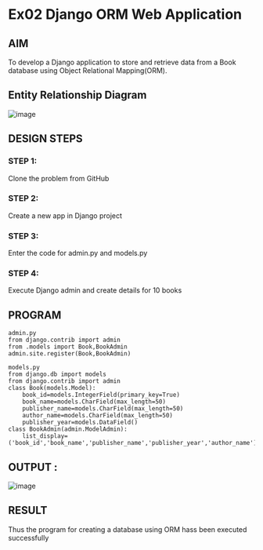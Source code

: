 # Ex02 Django ORM Web Application
## AIM
To develop a Django application to store and retrieve data from a Book database using Object Relational Mapping(ORM).
## Entity Relationship Diagram
![image](https://github.com/Harevasu/ORM/assets/147985044/caf461e1-90d5-4f92-9e0f-18a19bccf0a6)
## DESIGN STEPS
### STEP 1:
Clone the problem from GitHub
### STEP 2:
Create a new app in Django project
### STEP 3:
Enter the code for admin.py and models.py
### STEP 4:
Execute Django admin and create details for 10 books
## PROGRAM
```
admin.py
from django.contrib import admin
from .models import Book,BookAdmin
admin.site.register(Book,BookAdmin)

models.py
from django.db import models
from django.contrib import admin
class Book(models.Model):
    book_id=models.IntegerField(primary_key=True)
    book_name=models.CharField(max_length=50)
    publisher_name=models.CharField(max_length=50)
    author_name=models.CharField(max_length=50)
    publisher_year=models.DataField()
class BookAdmin(admin.ModelAdmin):
    list_display=('book_id','book_name','publisher_name','publisher_year','author_name')
```
## OUTPUT :
![image](https://github.com/Harevasu/ORM/assets/147985044/09fcd00d-9022-4dac-9a42-d850d3e11e96)
## RESULT
Thus the program for creating a database using ORM hass been executed successfully
